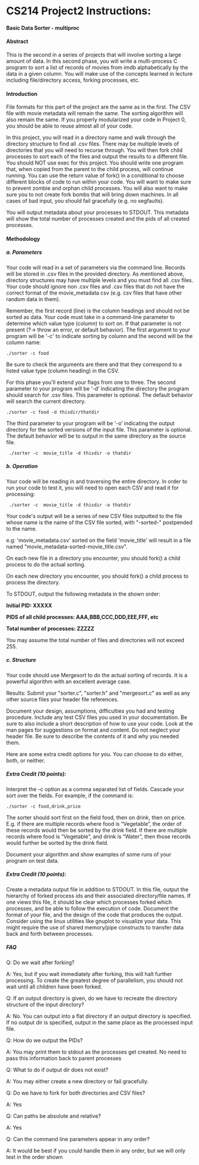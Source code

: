 # CS214 Project2 Instructions:

#### Basic Data Sorter - multiproc

#### Abstract
This is the second in a series of projects that will involve sorting a large amount of data. 
In this second phase, you will write a multi-process C program to sort a list of records of movies from imdb alphabetically by the data in a given column. 
You will make use of the concepts learned in lecture including file/directory access, forking processes, etc.


#### Introduction
File formats for this part of the project are the same as in the first. 
The CSV file with movie metadata will remain the same. The sorting algorithm will also remain the same. 
If you properly modularized your code in Project 0, you should be able to reuse almost all of your code.

In this project, you will read in a directory name and walk through the directory structure to find all .csv files. 
There may be multiple levels of directories that you will need to recurse through. 
You will then fork child processes to sort each of the files and output the results to a different file. 
You should NOT use exec for this project. You should write one program that, when copied from the parent to the child process, will continue running. 
You can use the return value of fork() in a conditional to choose different blocks of code to run within your code. 
You will want to make sure to prevent zombie and orphan child processes. You will also want to make sure you to not create fork bombs that will bring down machines. 
In all cases of bad input, you should fail gracefully (e.g. no segfaults).

You will output metadata about your processes to STDOUT. This metadata will show the total number of processes created and the pids of all created processes.

#### Methodology
##### a. Parameters
Your code will read in a set of parameters via the command line. 
Records will be stored in .csv files in the provided directory. 
As mentioned above, directory structures may have multiple levels and you must find all .csv files. 
Your code should ignore non .csv files and .csv files that do not have the correct format of the movie_metadata csv (e.g. csv files that have other random data in them).

Remember, the first record (line) is the column headings and should not be sorted as data. 
Your code must take in a command-line parameter to determine which value type (column) to sort on.
If that parameter is not present (?-> throw an error, or default behavior). 
The first argument to your program will be '-c' to indicate sorting by column and the second will be the column name:

`./sorter -c food`

Be sure to check the arguments are there and that they correspond to a listed value type (column heading) in the CSV.

For this phase you'll extend your flags from one to three. 
The second parameter to your program will be ‘-d’ indicating the directory the program should search for .csv files. 
This parameter is optional. The default behavior will search the current directory.

`./sorter -c food -d thisdir/thatdir`

The third parameter to your program will be ‘-o’ indicating the output directory for the sorted versions of the input file. 
This parameter is optional. The default behavior will be to output in the same directory as the source file.

` ./sorter -c  movie_title -d thisdir -o thatdir`


##### b. Operation
Your code will be reading in and traversing the entire directory. 
In order to run your code to test it, you will need to open each CSV and read it for processing:

` ./sorter -c  movie_title -d thisdir -o thatdir`

Your code's output will be a series of new CSV files outputted to the file whose name is the name of the CSV file sorted, with "-sorted-<fieldname>" postpended to the name.

   e.g: 'movie_metadata.csv' sorted on the field 'movie_title' will result in a file named "movie_metadata-sorted-movie_title.csv".

On each new file in a directory you encounter, you should fork() a child process to do the actual sorting.

On each new directory you encounter, you should fork() a child process to process the directory.

To STDOUT, output the following metadata in the shown order:

**Initial PID: XXXXX**

**PIDS of all child processes: AAA,BBB,CCC,DDD,EEE,FFF, etc**

**Total number of processes: ZZZZZ**

You may assume the total number of files and directories will not exceed 255.

##### c. Structure

Your code should use Mergesort to do the actual sorting of records. It is a powerful algorithm with an excellent average case.


Results:
Submit your "sorter.c", "sorter.h" and "mergesort.c" as well as any other source files your header file references.

Document your design, assumptions, difficulties you had and testing procedure. 
Include any test CSV files you used in your documentation. 
Be sure to also include a short description of how to use your code. 
Look at the man pages for suggestions on format and content. 
Do not neglect your header file. Be sure to describe the contents of it and why you needed them.



Here are some extra credit options for you. You can choose to do either, both, or neither.

##### Extra Credit (10 points):
Interpret the -c option as a comma separated list of fields. 
Cascade your sort over the fields. For example, if the command is:

`./sorter -c food,drink,price`

The sorter should sort first on the field food, then on drink, then on price. 
E.g. if there are multiple records where food is “Vegetable”, the order of these records would then be sorted by the drink field. 
If there are multiple records where food is “Vegetable”, and drink is “Water”, then those records would further be sorted by the drink field.

Document your algorithm and show examples of some runs of your program on test data.

##### Extra Credit (10 points):
Create a metadata output file in addition to STDOUT. In this file, output the hierarchy of forked process ids and their associated directory/file names. 
If one views this file, it should be clear which processes forked which processes, and be able to follow the execution of code. 
Document the format of your file, and the design of the code that produces the output. Consider using the linux utilities like gnuplot to visualize your data. 
This might require the use of shared memory/pipe constructs to transfer data back and forth between processes.


##### FAQ
Q: Do we wait after forking?

A: Yes, but if you wait immediately after forking, this will halt further processing. To create the greatest degree of parallelism, 
    you should not wait until all children have been forked.



Q: If an output directory is given, do we have to recreate the directory structure of the input directory?

A: No. You can output into a flat directory if an output directory is specified. If no output dir is specified, output 
   in the same place as the processed input file.



Q: How do we output the PIDs?

A: You may print them to stdout as the processes get created. No need to pass this information back to parent processes



Q: What to do if output dir does not exist?

A: You may either create a new directory or fail gracefully.



Q: Do we have to fork for both directories and CSV files?

A: Yes



Q: Can paths be absolute and relative?

A: Yes



Q: Can the command line parameters appear in any order?

A: It would be best if you could handle them in any order, but we will only test in the order shown